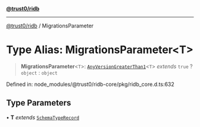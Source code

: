[**@trust0/ridb**](../README.md)

***

[@trust0/ridb](../README.md) / MigrationsParameter

# Type Alias: MigrationsParameter\<T\>

> **MigrationsParameter**\<`T`\>: [`AnyVersionGreaterThan1`](AnyVersionGreaterThan1.md)\<`T`\> *extends* `true` ? `object` : `object`

Defined in: node\_modules/@trust0/ridb-core/pkg/ridb\_core.d.ts:632

## Type Parameters

• **T** *extends* [`SchemaTypeRecord`](SchemaTypeRecord.md)
